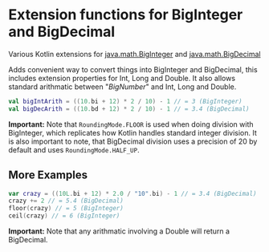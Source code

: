 # Extension functions for BigInteger and BigDecimal
Various Kotlin extensions for [java.math.BigInteger](https://docs.oracle.com/javase/7/docs/api/java/math/BigInteger.html) and [java.math.BigDecimal](https://docs.oracle.com/javase/7/docs/api/java/math/BigDecimal.html)

Adds convenient way to convert things into BigInteger and BigDecimal, this includes extension properties for Int, Long and Double. It also allows standard arithmatic between "_BigNumber_" and Int, Long and Double.
```kotlin
val bigIntArith = ((10.bi + 12) * 2 / 10) - 1 // = 3 (BigInteger)
val bigDecArith = ((10.bd + 12) * 2 / 10) - 1 // = 3.4 (BigDecimal)
```
**Important:** Note that `RoundingMode.FLOOR` is used when doing division with BigInteger, which replicates how Kotlin handles standard integer division. It is also important to note, that BigDecimal division uses a precision of 20 by default and uses `RoundingMode.HALF_UP`.

## More Examples
```kotlin
var crazy = ((10L.bi + 12) * 2.0 / "10".bi) - 1 // = 3.4 (BigDecimal)
crazy += 2 // = 5.4 (BigDecimal)
floor(crazy) // = 5 (BigInteger)
ceil(crazy) // = 6 (BigInteger)
```
**Important:** Note that any arithmatic involving a Double will return a BigDecimal.
